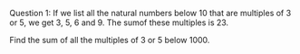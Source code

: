 Question 1:
If we list all the natural numbers below 10 that are multiples of 3 or 5, we get 3, 5, 6 and 9. The sumof these multiples is 23.

Find the sum of all the multiples of 3 or 5 below 1000.